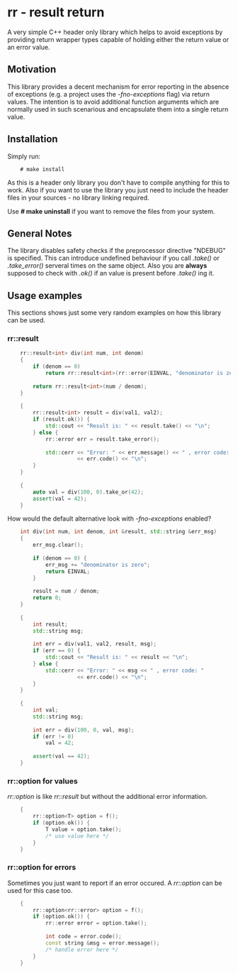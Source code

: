 # rr - result return

A very simple C++ header only library which helps to avoid exceptions by
providing return wrapper types capable of holding either the return value or an
error value.

## Motivation

This library provides a decent mechanism for error reporting in the absence of
exceptions (e.g. a project uses the _-fno-exceptions_ flag) via return values.
The intention is to avoid additional function arguments which are normally
used in such scenarious and encapsulate them into a single return value.

## Installation

Simply run:

```
    # make install
```

As this is a header only library you don't have to compile anything for this
to work. Also if you want to use the library you just need to include the header
files in your sources - no library linking required.


Use __# make uninstall__ if you want to remove the files from your system.

## General Notes

The library disables safety checks if the preprocessor directive "NDEBUG" is
specified. This can introduce undefined behaviour if you call _.take()_ or
_.take_error()_ serveral times on the same object. Also you are __always__
supposed to check with _.ok()_ if an value is present before _.take()_ ing it.

## Usage examples

This sections shows just some very random examples on how this library can be
used.

### rr::result

```cpp
    rr::result<int> div(int num, int denom)
    {
        if (denom == 0)
            return rr::result<int>(rr::error(EINVAL, "denominator is zero"));
         
        return rr::result<int>(num / denom);
    }
    
    {
        rr::result<int> result = div(val1, val2);
        if (result.ok()) {
            std::cout << "Result is: " << result.take() << "\n";
        } else {
            rr::error err = result.take_error();
            
            std::cerr << "Error: " << err.message() << " , error code: "
                      << err.code() << "\n";
        }
    }
    
    {
        auto val = div(100, 0).take_or(42);
        assert(val = 42);
    }
```

How would the default alternative look with _-fno-exceptions_ enabled?

```cpp
    int div(int num, int denom, int &result, std::string &err_msg)
    {
        err_msg.clear();
        
        if (denom == 0) {
            err_msg += "denominator is zero";
            return EINVAL;
        }
        
        result = num / denom;
        return 0;
    }
    
    {
        int result;
        std::string msg;
        
        int err = div(val1, val2, result, msg);
        if (err == 0) {
            std::cout << "Result is: " << result << "\n";
        } else {
            std::cerr << "Error: " << msg << " , error code: " 
                      << err.code() << "\n";
        }
    }
    
    {
        int val;
        std::string msg;
        
        int err = div(100, 0, val, msg);
        if (err != 0)
            val = 42;
        
        assert(val == 42);
    }
```

### rr::option for values

_rr::option_ is like _rr::result_ but without the additional error information.

```cpp
    {
        rr::option<T> option = f();
        if (option.ok()) {
            T value = option.take();
            /* use value here */
        }
    }
```

### rr::option for errors

Sometimes you just want to report if an error occured. A _rr::option_ can be
used for this case too.

```cpp
    {
        rr::option<rr::error> option = f();
        if (option.ok()) {
            rr::error error = option.take();
            
            int code = error.code();
            const string &msg = error.message();
            /* handle error here */
        }
    }
```
